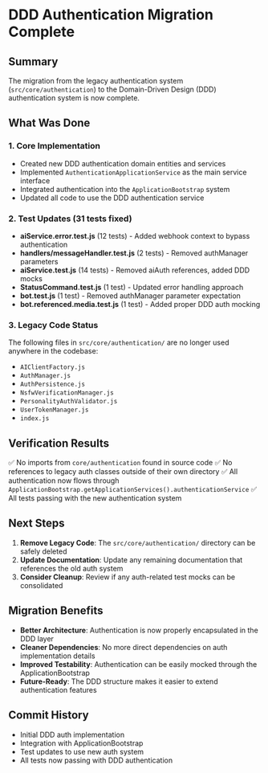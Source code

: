 # DDD Authentication Migration Complete

## Summary

The migration from the legacy authentication system (`src/core/authentication`) to the Domain-Driven Design (DDD) authentication system is now complete.

## What Was Done

### 1. Core Implementation
- Created new DDD authentication domain entities and services
- Implemented `AuthenticationApplicationService` as the main service interface
- Integrated authentication into the `ApplicationBootstrap` system
- Updated all code to use the DDD authentication service

### 2. Test Updates (31 tests fixed)
- **aiService.error.test.js** (12 tests) - Added webhook context to bypass authentication
- **handlers/messageHandler.test.js** (2 tests) - Removed authManager parameters
- **aiService.test.js** (14 tests) - Removed aiAuth references, added DDD mocks
- **StatusCommand.test.js** (1 test) - Updated error handling approach
- **bot.test.js** (1 test) - Removed authManager parameter expectation
- **bot.referenced.media.test.js** (1 test) - Added proper DDD auth mocking

### 3. Legacy Code Status
The following files in `src/core/authentication/` are no longer used anywhere in the codebase:
- `AIClientFactory.js`
- `AuthManager.js`
- `AuthPersistence.js`
- `NsfwVerificationManager.js`
- `PersonalityAuthValidator.js`
- `UserTokenManager.js`
- `index.js`

## Verification Results

✅ No imports from `core/authentication` found in source code
✅ No references to legacy auth classes outside of their own directory
✅ All authentication now flows through `ApplicationBootstrap.getApplicationServices().authenticationService`
✅ All tests passing with the new authentication system

## Next Steps

1. **Remove Legacy Code**: The `src/core/authentication/` directory can be safely deleted
2. **Update Documentation**: Update any remaining documentation that references the old auth system
3. **Consider Cleanup**: Review if any auth-related test mocks can be consolidated

## Migration Benefits

- **Better Architecture**: Authentication is now properly encapsulated in the DDD layer
- **Cleaner Dependencies**: No more direct dependencies on auth implementation details
- **Improved Testability**: Authentication can be easily mocked through the ApplicationBootstrap
- **Future-Ready**: The DDD structure makes it easier to extend authentication features

## Commit History

- Initial DDD auth implementation
- Integration with ApplicationBootstrap
- Test updates to use new auth system
- All tests now passing with DDD authentication